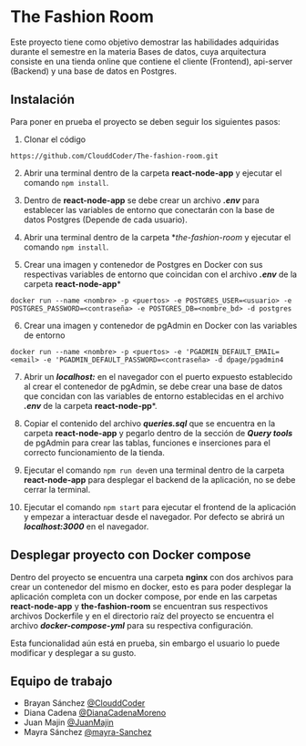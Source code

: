 # The Fashion Room

Este proyecto tiene como objetivo demostrar las habilidades adquiridas durante el semestre en la materia Bases de datos, cuya arquitectura consiste en una tienda online
que contiene el cliente (Frontend), api-server (Backend) y una base de datos en Postgres.

## Instalación

Para poner en prueba el proyecto se deben seguir los siguientes pasos:

1. Clonar el código
```
https://github.com/ClouddCoder/The-fashion-room.git
```
2. Abrir una terminal dentro de la carpeta **react-node-app** y ejecutar el comando `npm install`.

3. Dentro de **react-node-app** se debe crear un archivo ***.env*** para establecer las variables de entorno que conectarán con la base de datos Postgres
(Depende de cada usuario).

4. Abrir una terminal dentro de la carpeta **the-fashion-room* y ejecutar el comando `npm install`.

5. Crear una imagen y contenedor de Postgres en Docker con sus respectivas variables de entorno que coincidan con el archivo ***.env*** de la carpeta **react-node-app***
```
docker run --name <nombre> -p <puertos> -e POSTGRES_USER=<usuario> -e POSTGRES_PASSWORD=<contraseña> -e POSTGRES_DB=<nombre_bd> -d postgres
```
6. Crear una imagen y contenedor de pgAdmin en Docker con las variables de entorno
```
docker run --name <nombre> -p <puertos> -e 'PGADMIN_DEFAULT_EMAIL=<email> -e 'PGADMIN_DEFAULT_PASSWORD=<contraseña> -d dpage/pgadmin4
```
7. Abrir un ***localhost:<puerto>*** en el navegador con el puerto expuesto establecido al crear el contenedor de pgAdmin, se debe crear una base de datos que concidan
con las variables de entorno establecidas en el archivo ***.env*** de la carpeta **react-node-pp***.

8. Copiar el contenido del archivo ***queries.sql*** que se encuentra en la carpeta **react-node-app** y pegarlo dentro de la sección de ***Query tools*** de pgAdmin para crear las tablas, 
funciones e inserciones para el correcto funcionamiento de la tienda.

9. Ejecutar el comando `npm run dev`en una terminal dentro de la carpeta **react-node-app** para desplegar el backend de la aplicación, no se debe cerrar la terminal.

10. Ejecutar el comando `npm start` para ejecutar el frontend de la aplicación y empezar a interactuar desde el navegador. Por defecto se abrirá un ***localhost:3000*** en
el navegador.

## Desplegar proyecto con Docker compose

Dentro del proyecto se encuentra una carpeta **nginx** con dos archivos para crear un contenedor del mismo en docker, esto es para poder desplegar la aplicación
completa con un docker compose, por ende en las carpetas **react-node-app** y **the-fashion-room** se encuentran sus respectivos archivos Dockerfile y en el directorio raíz del proyecto se encuentra el archivo ***docker-compose-yml*** para su respectiva configuración.

Esta funcionalidad aún está en prueba, sin embargo el usuario lo puede modificar y desplegar a su gusto.

## Equipo de trabajo
- Brayan Sánchez [@ClouddCoder](https://github.com/ClouddCoder)
- Diana Cadena [@DianaCadenaMoreno](https://github.com/DianaCadenaMoreno)
- Juan Majin [@JuanMajin](https://github.com/JuanMajin)
- Mayra Sánchez [@mayra-Sanchez](https://github.com/mayra-Sanchez)
